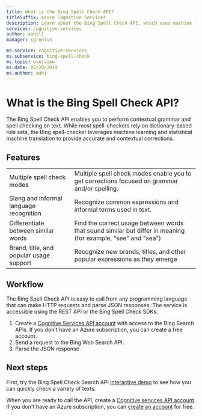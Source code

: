 ```yaml
---
title: What is the Bing Spell Check API?
titleSuffix: Azure Cognitive Services
description: Learn about the Bing Spell Check API, which uses machine learning and statistical machine translation for contextual spell checking.
services: cognitive-services
author: aahill
manager: cgronlun

ms.service: cognitive-services
ms.subservice: bing-spell-check
ms.topic: overview
ms.date: 02/20/2019
ms.author: aahi
---
```


# What is the Bing Spell Check API?

The Bing Spell Check API enables you to perform contextual grammar and spell checking on text. While most spell-checkers rely on dictionary-based rule sets, the Bing spell-checker leverages machine learning and statistical machine translation to provide accurate and contextual corrections. 

## Features


|  |  |
|---------|---------|
|Multiple spell check modes     | Multiple spell check modes enable you to get corrections focused on grammar and/or spelling. |
|Slang and informal language recognition     | Recognize common expressions and informal terms used in text.         |
|Differentiate between similar words     | Find the correct usage between words that sound similar but differ in meaning (for example, "see" and "sea")        |
|Brand, title, and popular usage support     | Recognize new brands, titles, and other popular expressions as they emerge |

## Workflow

The Bing Spell Check API is easy to call from any programming language that can make HTTP requests and parse JSON responses. The service is accessible using the REST API or the Bing Spell Check SDKs. 

1. Create a [Cognitive Services API account](../cognitive-services-apis-create-account.md) with access to the Bing Search APIs. If you don't have an Azure subscription, you can create a free account. 
2. Send a request to the Bing Web Search API.
3. Parse the JSON response

## Next steps

First, try the Bing Spell Check Search API [interactive demo](https://azure.microsoft.com/services/cognitive-services/spell-check/) to see how you can quickly check a variety of texts.

When you are ready to call the API, create a [Cognitive services API account](../../cognitive-services/cognitive-services-apis-create-account.md). If you don't have an Azure subscription, you can [create an account](https://azure.microsoft.com/try/cognitive-services/?api=bing-web-search-api) for free.
